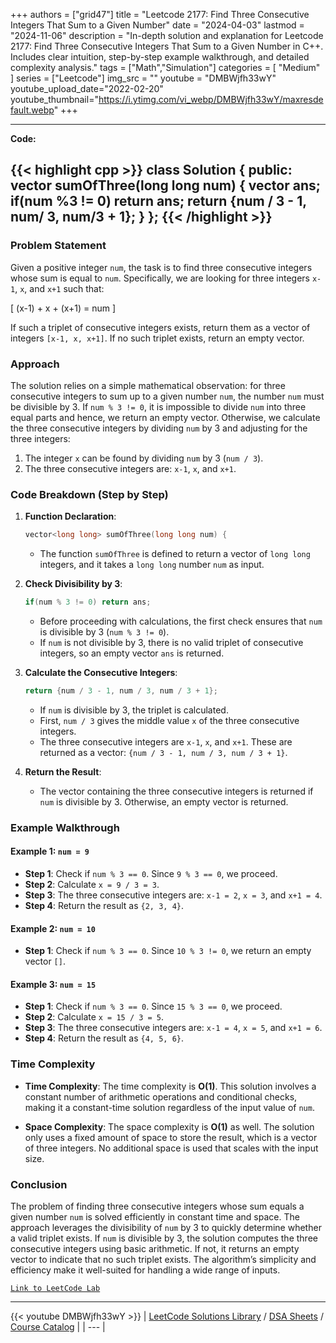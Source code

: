 
+++
authors = ["grid47"]
title = "Leetcode 2177: Find Three Consecutive Integers That Sum to a Given Number"
date = "2024-04-03"
lastmod = "2024-11-06"
description = "In-depth solution and explanation for Leetcode 2177: Find Three Consecutive Integers That Sum to a Given Number in C++. Includes clear intuition, step-by-step example walkthrough, and detailed complexity analysis."
tags = ["Math","Simulation"]
categories = [
    "Medium"
]
series = ["Leetcode"]
img_src = ""
youtube = "DMBWjfh33wY"
youtube_upload_date="2022-02-20"
youtube_thumbnail="https://i.ytimg.com/vi_webp/DMBWjfh33wY/maxresdefault.webp"
+++



---
**Code:**

{{< highlight cpp >}}
class Solution {
public:
    vector<long long> sumOfThree(long long num) {
        vector<long long> ans;
        if(num %3 != 0) return ans;
        return {num / 3 - 1, num/ 3, num/3 + 1};
    }
};
{{< /highlight >}}
---

### Problem Statement

Given a positive integer `num`, the task is to find three consecutive integers whose sum is equal to `num`. Specifically, we are looking for three integers `x-1`, `x`, and `x+1` such that:

\[
(x-1) + x + (x+1) = num
\]

If such a triplet of consecutive integers exists, return them as a vector of integers `[x-1, x, x+1]`. If no such triplet exists, return an empty vector.

### Approach

The solution relies on a simple mathematical observation: for three consecutive integers to sum up to a given number `num`, the number `num` must be divisible by 3. If `num % 3 != 0`, it is impossible to divide `num` into three equal parts and hence, we return an empty vector. Otherwise, we calculate the three consecutive integers by dividing `num` by 3 and adjusting for the three integers:

1. The integer `x` can be found by dividing `num` by 3 (`num / 3`).
2. The three consecutive integers are: `x-1`, `x`, and `x+1`.

### Code Breakdown (Step by Step)

1. **Function Declaration**:
   ```cpp
   vector<long long> sumOfThree(long long num) {
   ```
   - The function `sumOfThree` is defined to return a vector of `long long` integers, and it takes a `long long` number `num` as input.

2. **Check Divisibility by 3**:
   ```cpp
   if(num % 3 != 0) return ans;
   ```
   - Before proceeding with calculations, the first check ensures that `num` is divisible by 3 (`num % 3 != 0`).
   - If `num` is not divisible by 3, there is no valid triplet of consecutive integers, so an empty vector `ans` is returned.

3. **Calculate the Consecutive Integers**:
   ```cpp
   return {num / 3 - 1, num / 3, num / 3 + 1};
   ```
   - If `num` is divisible by 3, the triplet is calculated. 
   - First, `num / 3` gives the middle value `x` of the three consecutive integers.
   - The three consecutive integers are `x-1`, `x`, and `x+1`. These are returned as a vector: `{num / 3 - 1, num / 3, num / 3 + 1}`.

4. **Return the Result**:
   - The vector containing the three consecutive integers is returned if `num` is divisible by 3. Otherwise, an empty vector is returned.

### Example Walkthrough

#### Example 1: `num = 9`

- **Step 1**: Check if `num % 3 == 0`. Since `9 % 3 == 0`, we proceed.
- **Step 2**: Calculate `x = 9 / 3 = 3`.
- **Step 3**: The three consecutive integers are: `x-1 = 2`, `x = 3`, and `x+1 = 4`.
- **Step 4**: Return the result as `{2, 3, 4}`.

#### Example 2: `num = 10`

- **Step 1**: Check if `num % 3 == 0`. Since `10 % 3 != 0`, we return an empty vector `[]`.

#### Example 3: `num = 15`

- **Step 1**: Check if `num % 3 == 0`. Since `15 % 3 == 0`, we proceed.
- **Step 2**: Calculate `x = 15 / 3 = 5`.
- **Step 3**: The three consecutive integers are: `x-1 = 4`, `x = 5`, and `x+1 = 6`.
- **Step 4**: Return the result as `{4, 5, 6}`.

### Time Complexity

- **Time Complexity**: The time complexity is **O(1)**. This solution involves a constant number of arithmetic operations and conditional checks, making it a constant-time solution regardless of the input value of `num`.
  
- **Space Complexity**: The space complexity is **O(1)** as well. The solution only uses a fixed amount of space to store the result, which is a vector of three integers. No additional space is used that scales with the input size.

### Conclusion

The problem of finding three consecutive integers whose sum equals a given number `num` is solved efficiently in constant time and space. The approach leverages the divisibility of `num` by 3 to quickly determine whether a valid triplet exists. If `num` is divisible by 3, the solution computes the three consecutive integers using basic arithmetic. If not, it returns an empty vector to indicate that no such triplet exists. The algorithm’s simplicity and efficiency make it well-suited for handling a wide range of inputs.

[`Link to LeetCode Lab`](https://leetcode.com/problems/find-three-consecutive-integers-that-sum-to-a-given-number/description/)

---
{{< youtube DMBWjfh33wY >}}
| [LeetCode Solutions Library](https://grid47.xyz/leetcode/) / [DSA Sheets](https://grid47.xyz/sheets/) / [Course Catalog](https://grid47.xyz/courses/) |
| --- |
